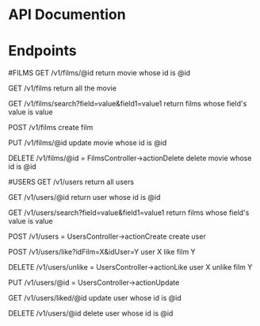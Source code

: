 # API Documention

# Endpoints

#FILMS
GET /v1/films/@id
	return movie whose id is @id

GET /v1/films
	return all the movie

GET /v1/films/search?field=value&field1=value1
	return films whose field's value is value

POST /v1/films
	create film

PUT /v1/films/@id
	update movie whose id is @id

DELETE /v1/films/@id = FilmsController->actionDelete
	delete movie whose id is @id

#USERS
GET /v1/users
	return all users

GET /v1/users/@id
	return user whose id is @id

GET /v1/users/search?field=value&field1=value1
	return films whose field's value is value

POST /v1/users = UsersController->actionCreate
	create user

POST /v1/users/like?idFilm=X&idUser=Y
	user X like film Y

DELETE /v1/users/unlike = UsersController->actionLike
	user X unlike film Y


PUT /v1/users/@id = UsersController->actionUpdate

GET /v1/users/liked/@id
	update user whose id is @id

DELETE /v1/users/@id
	delete user whose id is @id